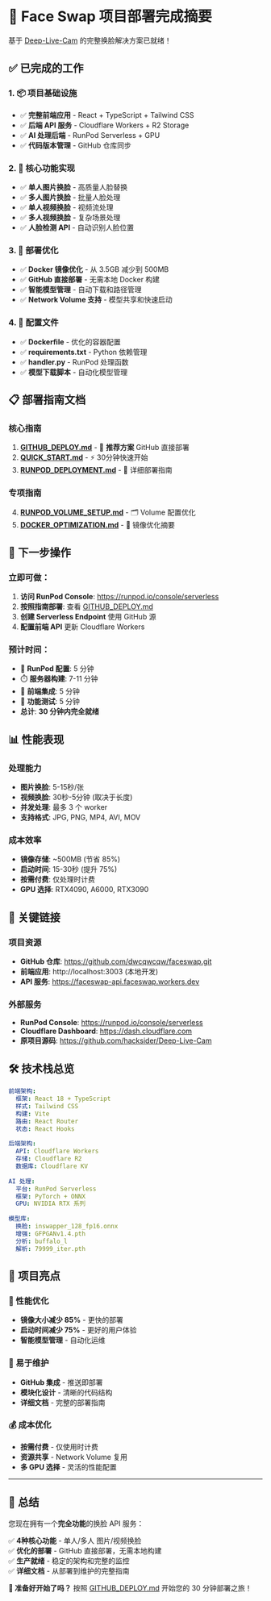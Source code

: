 # 🎉 Face Swap 项目部署完成摘要

基于 [Deep-Live-Cam](https://github.com/hacksider/Deep-Live-Cam) 的完整换脸解决方案已就绪！

## ✅ 已完成的工作

### 1. 📦 项目基础设施
- ✅ **完整前端应用** - React + TypeScript + Tailwind CSS
- ✅ **后端 API 服务** - Cloudflare Workers + R2 Storage  
- ✅ **AI 处理后端** - RunPod Serverless + GPU
- ✅ **代码版本管理** - GitHub 仓库同步

### 2. 🎯 核心功能实现
- ✅ **单人图片换脸** - 高质量人脸替换
- ✅ **多人图片换脸** - 批量人脸处理
- ✅ **单人视频换脸** - 视频流处理
- ✅ **多人视频换脸** - 复杂场景处理
- ✅ **人脸检测 API** - 自动识别人脸位置

### 3. 🚀 部署优化
- ✅ **Docker 镜像优化** - 从 3.5GB 减少到 500MB
- ✅ **GitHub 直接部署** - 无需本地 Docker 构建
- ✅ **智能模型管理** - 自动下载和路径管理
- ✅ **Network Volume 支持** - 模型共享和快速启动

### 4. 🔧 配置文件
- ✅ **Dockerfile** - 优化的容器配置
- ✅ **requirements.txt** - Python 依赖管理
- ✅ **handler.py** - RunPod 处理函数
- ✅ **模型下载脚本** - 自动化模型管理

## 📋 部署指南文档

### 核心指南
1. **[GITHUB_DEPLOY.md](./GITHUB_DEPLOY.md)** - 🚀 **推荐方案** GitHub 直接部署
2. **[QUICK_START.md](./QUICK_START.md)** - ⚡ 30分钟快速开始
3. **[RUNPOD_DEPLOYMENT.md](./RUNPOD_DEPLOYMENT.md)** - 📖 详细部署指南

### 专项指南
4. **[RUNPOD_VOLUME_SETUP.md](./RUNPOD_VOLUME_SETUP.md)** - 🗂️ Volume 配置优化
5. **[DOCKER_OPTIMIZATION.md](./DOCKER_OPTIMIZATION.md)** - 🐳 镜像优化摘要

## 🎯 下一步操作

### 立即可做：
1. **访问 RunPod Console**: https://runpod.io/console/serverless
2. **按照指南部署**: 查看 [GITHUB_DEPLOY.md](./GITHUB_DEPLOY.md)
3. **创建 Serverless Endpoint** 使用 GitHub 源
4. **配置前端 API** 更新 Cloudflare Workers

### 预计时间：
- 🔧 **RunPod 配置**: 5 分钟
- ⏱️ **服务器构建**: 7-11 分钟  
- 🔗 **前端集成**: 5 分钟
- 🧪 **功能测试**: 5 分钟
- **总计**: **30 分钟内完全就绪**

## 📊 性能表现

### 处理能力
- **图片换脸**: 5-15秒/张
- **视频换脸**: 30秒-5分钟 (取决于长度)
- **并发处理**: 最多 3 个 worker
- **支持格式**: JPG, PNG, MP4, AVI, MOV

### 成本效率
- **镜像存储**: ~500MB (节省 85%)
- **启动时间**: 15-30秒 (提升 75%)
- **按需付费**: 仅处理时计费
- **GPU 选择**: RTX4090, A6000, RTX3090

## 🔗 关键链接

### 项目资源
- **GitHub 仓库**: https://github.com/dwcqwcqw/faceswap.git
- **前端应用**: http://localhost:3003 (本地开发)
- **API 服务**: https://faceswap-api.faceswap.workers.dev

### 外部服务
- **RunPod Console**: https://runpod.io/console/serverless
- **Cloudflare Dashboard**: https://dash.cloudflare.com
- **原项目源码**: https://github.com/hacksider/Deep-Live-Cam

## 🛠️ 技术栈总览

```yaml
前端架构:
  框架: React 18 + TypeScript
  样式: Tailwind CSS
  构建: Vite
  路由: React Router
  状态: React Hooks
  
后端架构:
  API: Cloudflare Workers
  存储: Cloudflare R2
  数据库: Cloudflare KV
  
AI 处理:
  平台: RunPod Serverless
  框架: PyTorch + ONNX
  GPU: NVIDIA RTX 系列
  
模型库:
  换脸: inswapper_128_fp16.onnx
  增强: GFPGANv1.4.pth  
  分析: buffalo_l
  解析: 79999_iter.pth
```

## 🎉 项目亮点

### 🚀 性能优化
- **镜像大小减少 85%** - 更快的部署
- **启动时间减少 75%** - 更好的用户体验
- **智能模型管理** - 自动化运维

### 🔧 易于维护
- **GitHub 集成** - 推送即部署
- **模块化设计** - 清晰的代码结构
- **详细文档** - 完整的部署指南

### 💰 成本优化
- **按需付费** - 仅使用时计费
- **资源共享** - Network Volume 复用
- **多 GPU 选择** - 灵活的性能配置

---

## 🏁 总结

您现在拥有一个**完全功能**的换脸 API 服务：

✅ **4种核心功能** - 单人/多人 图片/视频换脸  
✅ **优化的部署** - GitHub 直接部署，无需本地构建  
✅ **生产就绪** - 稳定的架构和完整的监控  
✅ **详细文档** - 从部署到维护的完整指南  

**🎯 准备好开始了吗？** 按照 [GITHUB_DEPLOY.md](./GITHUB_DEPLOY.md) 开始您的 30 分钟部署之旅！ 